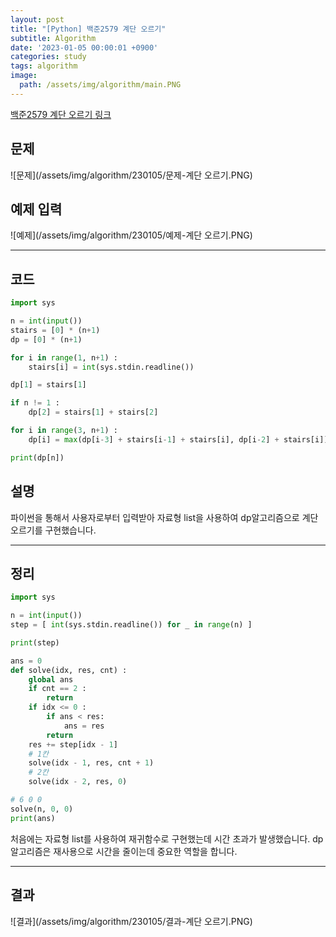 ```yaml
---
layout: post
title: "[Python] 백준2579 계단 오르기"
subtitle: Algorithm
date: '2023-01-05 00:00:01 +0900'
categories: study
tags: algorithm
image:
  path: /assets/img/algorithm/main.PNG
---
```


[백준2579 계단 오르기 링크](https://www.acmicpc.net/problem/2579)

<!--more-->

## 문제
![문제](/assets/img/algorithm/230105/문제-계단 오르기.PNG)

## 예제 입력
![예제](/assets/img/algorithm/230105/예제-계단 오르기.PNG)

---

## 코드
```Python
import sys

n = int(input())
stairs = [0] * (n+1)
dp = [0] * (n+1)

for i in range(1, n+1) :
    stairs[i] = int(sys.stdin.readline())

dp[1] = stairs[1]

if n != 1 :
    dp[2] = stairs[1] + stairs[2]

for i in range(3, n+1) :
    dp[i] = max(dp[i-3] + stairs[i-1] + stairs[i], dp[i-2] + stairs[i])

print(dp[n])
```
## 설명
파이썬을 통해서 사용자로부터 입력받아 자료형 list을 사용하여 dp알고리즘으로 계단 오르기를 구현했습니다. <br>

---

## 정리
```Python
import sys

n = int(input())
step = [ int(sys.stdin.readline()) for _ in range(n) ]

print(step)

ans = 0
def solve(idx, res, cnt) :
    global ans
    if cnt == 2 :
        return
    if idx <= 0 :
        if ans < res:
            ans = res
        return
    res += step[idx - 1]
    # 1칸
    solve(idx - 1, res, cnt + 1)
    # 2칸
    solve(idx - 2, res, 0)

# 6 0 0
solve(n, 0, 0)
print(ans)
```
처음에는 자료형 list를 사용하여 재귀함수로 구현했는데 시간 초과가 발생했습니다. dp알고리즘은 재사용으로 시간을 줄이는데 중요한 역할을 합니다. <br>

---

## 결과
![결과](/assets/img/algorithm/230105/결과-계단 오르기.PNG)